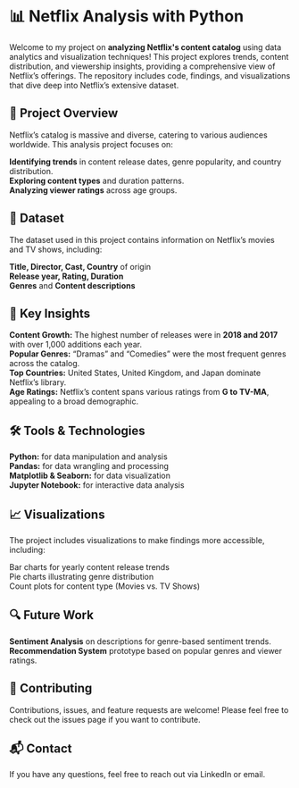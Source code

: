 # 📊 Netflix Analysis with Python
Welcome to my project on **analyzing Netflix's content catalog** using data analytics and visualization techniques! This project explores trends, content distribution, and viewership insights, providing a comprehensive view of Netflix’s offerings. The repository includes code, findings, and visualizations that dive deep into Netflix’s extensive dataset.

## 🎯 Project Overview
Netflix’s catalog is massive and diverse, catering to various audiences worldwide. This analysis project focuses on:

**Identifying trends** in content release dates, genre popularity, and country distribution.<br/>
**Exploring content types** and duration patterns.<br/>
**Analyzing viewer ratings** across age groups.<br/>

## 📂 Dataset
The dataset used in this project contains information on Netflix’s movies and TV shows, including:

**Title, Director, Cast, Country** of origin<br/>
**Release year, Rating, Duration**<br/>
**Genres** and **Content descriptions**<br/>


## 🚀 Key Insights

**Content Growth:** The highest number of releases were in **2018 and 2017** with over 1,000 additions each year.<br/>
**Popular Genres:** “Dramas” and “Comedies” were the most frequent genres across the catalog.<br/>
**Top Countries:** United States, United Kingdom, and Japan dominate Netflix’s library.<br/>
**Age Ratings:** Netflix’s content spans various ratings from **G to TV-MA**, appealing to a broad demographic.<br/>

## 🛠️ Tools & Technologies

**Python:** for data manipulation and analysis<br/>
**Pandas:** for data wrangling and processing<br/>
**Matplotlib & Seaborn:** for data visualization<br/>
**Jupyter Notebook:** for interactive data analysis<br/>

## 📈 Visualizations
The project includes visualizations to make findings more accessible, including:

Bar charts for yearly content release trends<br/>
Pie charts illustrating genre distribution<br/>
Count plots for content type (Movies vs. TV Shows)<br/>

## 🔍 Future Work

**Sentiment Analysis** on descriptions for genre-based sentiment trends.<br/>
**Recommendation System** prototype based on popular genres and viewer ratings.<br/>

## 🤝 Contributing
Contributions, issues, and feature requests are welcome! Please feel free to check out the issues page if you want to contribute.

## 📬 Contact
If you have any questions, feel free to reach out via LinkedIn or email.
